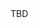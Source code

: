 <html>
  <head>
    <title>
      comp
    </title>
      <script type="text/javascript">
        var queryString = window.location.search.slice(1);
        // if query string exists
        if (quertString) {
        qString = queryString.split ('q=')[1].split('&') [0];
        alert(qString);
        }
      </script>
      </head>
    <body>
      TBD
    </body>
    </html>
  
